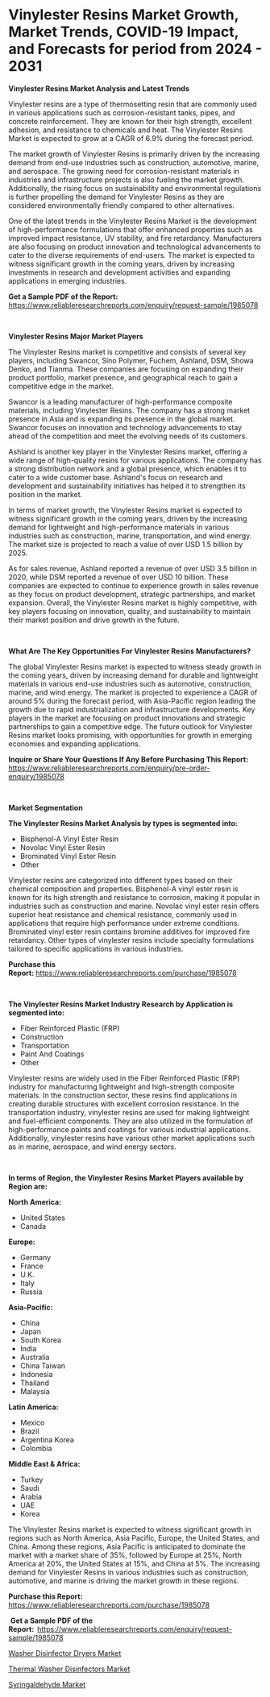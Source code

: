 <p><h1>Vinylester Resins Market Growth, Market Trends, COVID-19 Impact, and Forecasts for period from 2024 - 2031</h1></p><p><strong>Vinylester Resins Market Analysis and Latest Trends</strong></p>
<p><p>Vinylester resins are a type of thermosetting resin that are commonly used in various applications such as corrosion-resistant tanks, pipes, and concrete reinforcement. They are known for their high strength, excellent adhesion, and resistance to chemicals and heat. The Vinylester Resins Market is expected to grow at a CAGR of 6.9% during the forecast period.</p><p>The market growth of Vinylester Resins is primarily driven by the increasing demand from end-use industries such as construction, automotive, marine, and aerospace. The growing need for corrosion-resistant materials in industries and infrastructure projects is also fueling the market growth. Additionally, the rising focus on sustainability and environmental regulations is further propelling the demand for Vinylester Resins as they are considered environmentally friendly compared to other alternatives.</p><p>One of the latest trends in the Vinylester Resins Market is the development of high-performance formulations that offer enhanced properties such as improved impact resistance, UV stability, and fire retardancy. Manufacturers are also focusing on product innovation and technological advancements to cater to the diverse requirements of end-users. The market is expected to witness significant growth in the coming years, driven by increasing investments in research and development activities and expanding applications in emerging industries.</p></p>
<p><strong>Get a Sample PDF of the Report:&nbsp;</strong> <a href="https://www.reliableresearchreports.com/enquiry/request-sample/1985078">https://www.reliableresearchreports.com/enquiry/request-sample/1985078</a></p>
<p>&nbsp;</p>
<p><strong>Vinylester Resins Major Market Players</strong></p>
<p><p>The Vinylester Resins market is competitive and consists of several key players, including Swancor, Sino Polymer, Fuchem, Ashland, DSM, Showa Denko, and Tianma. These companies are focusing on expanding their product portfolio, market presence, and geographical reach to gain a competitive edge in the market.</p><p>Swancor is a leading manufacturer of high-performance composite materials, including Vinylester Resins. The company has a strong market presence in Asia and is expanding its presence in the global market. Swancor focuses on innovation and technology advancements to stay ahead of the competition and meet the evolving needs of its customers.</p><p>Ashland is another key player in the Vinylester Resins market, offering a wide range of high-quality resins for various applications. The company has a strong distribution network and a global presence, which enables it to cater to a wide customer base. Ashland's focus on research and development and sustainability initiatives has helped it to strengthen its position in the market.</p><p>In terms of market growth, the Vinylester Resins market is expected to witness significant growth in the coming years, driven by the increasing demand for lightweight and high-performance materials in various industries such as construction, marine, transportation, and wind energy. The market size is projected to reach a value of over USD 1.5 billion by 2025.</p><p>As for sales revenue, Ashland reported a revenue of over USD 3.5 billion in 2020, while DSM reported a revenue of over USD 10 billion. These companies are expected to continue to experience growth in sales revenue as they focus on product development, strategic partnerships, and market expansion. Overall, the Vinylester Resins market is highly competitive, with key players focusing on innovation, quality, and sustainability to maintain their market position and drive growth in the future.</p></p>
<p>&nbsp;</p>
<p><strong>What Are The Key Opportunities For Vinylester Resins Manufacturers?</strong></p>
<p><p>The global Vinylester Resins market is expected to witness steady growth in the coming years, driven by increasing demand for durable and lightweight materials in various end-use industries such as automotive, construction, marine, and wind energy. The market is projected to experience a CAGR of around 5% during the forecast period, with Asia-Pacific region leading the growth due to rapid industrialization and infrastructure developments. Key players in the market are focusing on product innovations and strategic partnerships to gain a competitive edge. The future outlook for Vinylester Resins market looks promising, with opportunities for growth in emerging economies and expanding applications.</p></p>
<p><strong>Inquire or Share Your Questions If Any Before Purchasing This Report:</strong> <a href="https://www.reliableresearchreports.com/enquiry/pre-order-enquiry/1985078">https://www.reliableresearchreports.com/enquiry/pre-order-enquiry/1985078</a></p>
<p>&nbsp;</p>
<p><strong>Market Segmentation</strong></p>
<p><strong>The Vinylester Resins Market Analysis by types is segmented into:</strong></p>
<p><ul><li>Bisphenol-A Vinyl Ester Resin</li><li>Novolac Vinyl Ester Resin</li><li>Brominated Vinyl Ester Resin</li><li>Other</li></ul></p>
<p><p>Vinylester resins are categorized into different types based on their chemical composition and properties. Bisphenol-A vinyl ester resin is known for its high strength and resistance to corrosion, making it popular in industries such as construction and marine. Novolac vinyl ester resin offers superior heat resistance and chemical resistance, commonly used in applications that require high performance under extreme conditions. Brominated vinyl ester resin contains bromine additives for improved fire retardancy. Other types of vinylester resins include specialty formulations tailored to specific applications in various industries.</p></p>
<p><strong>Purchase this Report:&nbsp;</strong><a href="https://www.reliableresearchreports.com/purchase/1985078">https://www.reliableresearchreports.com/purchase/1985078</a></p>
<p>&nbsp;</p>
<p><strong>The Vinylester Resins Market Industry Research by Application is segmented into:</strong></p>
<p><ul><li>Fiber Reinforced Plastic (FRP)</li><li>Construction</li><li>Transportation</li><li>Paint And Coatings</li><li>Other</li></ul></p>
<p><p>Vinylester resins are widely used in the Fiber Reinforced Plastic (FRP) industry for manufacturing lightweight and high-strength composite materials. In the construction sector, these resins find applications in creating durable structures with excellent corrosion resistance. In the transportation industry, vinylester resins are used for making lightweight and fuel-efficient components. They are also utilized in the formulation of high-performance paints and coatings for various industrial applications. Additionally, vinylester resins have various other market applications such as in marine, aerospace, and wind energy sectors.</p></p>
<p>&nbsp;</p>
<p><strong>In terms of Region, the Vinylester Resins Market Players available by Region are:</strong></p>
<p>
    <p> <strong> North America: </strong>
        <ul>
            <li>United States</li>
            <li>Canada</li>
        </ul>
        </p> 
    <p> <strong> Europe: </strong>
        <ul>
            <li>Germany</li>
            <li>France</li>
            <li>U.K.</li>
            <li>Italy</li>
            <li>Russia</li>
        </ul>
        </p> 
    <p> <strong> Asia-Pacific: </strong>
        <ul>
            <li>China</li>
            <li>Japan</li>
            <li>South Korea</li>
            <li>India</li>
            <li>Australia</li>
            <li>China Taiwan</li>
            <li>Indonesia</li>
            <li>Thailand</li>
            <li>Malaysia</li>
        </ul>
        </p> 
    <p> <strong> Latin America: </strong>
        <ul>
            <li>Mexico</li>
            <li>Brazil</li>
            <li>Argentina Korea</li>
            <li>Colombia</li>
        </ul>
        </p> 
    <p> <strong> Middle East & Africa: </strong>
        <ul>
            <li>Turkey</li>
            <li>Saudi</li>
            <li>Arabia</li>
            <li>UAE</li>
            <li>Korea</li>
        </ul>
    </p>
    </p>
<p><p>The Vinylester Resins market is expected to witness significant growth in regions such as North America, Asia Pacific, Europe, the United States, and China. Among these regions, Asia Pacific is anticipated to dominate the market with a market share of 35%, followed by Europe at 25%, North America at 20%, the United States at 15%, and China at 5%. The increasing demand for Vinylester Resins in various industries such as construction, automotive, and marine is driving the market growth in these regions.</p></p>
<p><strong>Purchase this Report: </strong><a href="https://www.reliableresearchreports.com/purchase/1985078">https://www.reliableresearchreports.com/purchase/1985078</a></p>
<p>&nbsp;<strong>Get a Sample PDF of the Report:&nbsp;&nbsp;</strong><a href="https://www.reliableresearchreports.com/enquiry/request-sample/1985078">https://www.reliableresearchreports.com/enquiry/request-sample/1985078</a></p>
<p><strong></strong></p>
<p><p><a href="https://view.publitas.com/reportprime-1/washer-disinfector-dryers-market-size-growth-and-forecast-from-2023-2030/">Washer Disinfector Dryers Market</a></p><p><a href="https://view.publitas.com/reportprime-1/thermal-washer-disinfectors-market-insights-market-players-and-forecast-till-2030/">Thermal Washer Disinfectors Market</a></p><p><a href="https://github.com/RichRobinson5/Market-Research-Report-List-4/blob/main/syringaldehyde-market.md">Syringaldehyde Market</a></p></p>